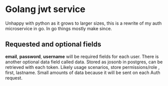 # Golang jwt service

Unhappy with python as it grows to larger sizes, this is a rewrite of my auth microservice in go. In go things mostly make since. 


## Requested and optional fields

**email**, **password**, **username** will be required fields for each user. There is another optional data field called data. Stored as josonb in postgres, can be retrieved with each token. Likely usage scenarios, store permissions/role , first, lastname. Small amounts of data because it will be sent on each Auth request. 